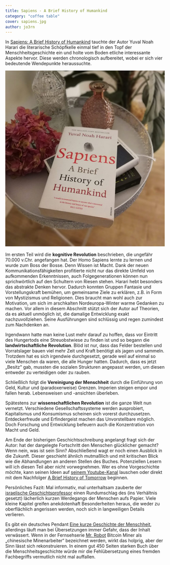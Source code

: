 ```yaml
---
title: Sapiens - A Brief History of Humankind
category: "coffee table"
cover: sapiens.jpg
author: jo3rn
---
```


In [Sapiens: A Brief History of Humankind](https://www.amazon.de/Sapiens-Humankind-Yuval-Noah-Harari/dp/1846558239/ref=as_li_ss_tl?ie=UTF8&linkCode=ll1&tag=jo3rn-21&linkId=bbb29d5b12f9581c09f69c03f93ddb9e&language=de_DE) tauchte der Autor Yuval Noah Harari die literarische Schöpfkelle einmal tief in den Topf der Menschheitsgeschichte ein und holte vom Boden etliche interessante Aspekte hervor. Diese werden chronologisch aufbereitet, wobei er sich vier bedeutende Wendepunkte heraussuchte.

![Das Buch "Sapiens - A Brief History of Humankind" auf einem Beistelltisch](./sapiens.jpg)

Im ersten Teil wird die **kognitive Revolution** beschrieben, die ungefähr 70.000 v.Chr. angefangen hat. Der Homo Sapiens lernte zu lernen und wurde zum Boss der Bosse. Denn Wissen ist Macht. Dank der neuen Kommunikationsfähigkeiten profitierte nicht nur das direkte Umfeld von aufkommenden Erkenntnissen, auch Folgegenerationen können nun sprichwörtlich auf den Schultern von Riesen stehen. Harari hebt besonders das abstrakte Denken hervor. Dadurch konnten Gruppen Fantasie und Vorstellungskraft bemühen, um gemeinsame Ziele zu erklären, z.B. in Form von Mystizismus und Religionen. Dies braucht man wohl auch zur Motivation, um sich im arschkalten Nordeuropa-Winter warme Gedanken zu machen. Vor allem in diesem Abschnitt stützt sich der Autor auf Theorien, da es aktuell unmöglich ist, die damalige Entwicklung exakt nachzuvollziehen. Seine Ausführungen sind schlüssig und regen zumindest zum Nachdenken an.

Irgendwann hatte man keine Lust mehr darauf zu hoffen, dass vor Eintritt des Hungertods eine Streuobstwiese zu finden ist und so begann die **landwirtschaftliche Revolution**. Blöd ist nur, dass das Felder bestellen und Vorratslager bauen viel mehr Zeit und Kraft benötigt als jagen und sammeln. Trotzdem hat es sich irgendwie durchgesetzt, gerade weil auf einmal so viele Menschen da waren, die alle Hunger hatten. Dadurch, dass es jetzt „Besitz“ gab, mussten die sozialen Strukturen angepasst werden, um diesen entweder zu verteidigen oder zu rauben.

Schließlich folgt die **Vereinigung der Menschheit** durch die Einführung von Geld, Kultur und (paradoxerweise) Grenzen. Imperien steigen empor und fallen herab. Lebensweisen und -ansichten überleben.

Spätestens zur **wissenschaftlichen Revolution** ist die ganze Welt nun vernetzt. Verschiedene Gesellschaftssysteme werden ausprobiert, Kapitalismus und Konsumismus scheinen sich vorerst durchzusetzen. Entdeckerfreude und Erfindergeist machen das Unvorstellbare möglich. Doch Forschung und Entwicklung befeuern auch die Konzentration von Macht und Geld.

Am Ende der bisherigen Geschichtsschreibung angelangt fragt sich der Autor: hat der dargelegte Fortschritt den Menschen glücklicher gemacht? Wenn nein, was ist sein Sinn? Abschließend wagt er noch einen Ausblick in die Zukunft. Dieser geschieht ähnlich mutmaßlich und mit kritischen Blick wie die Abhandlungen an anderen Stellen des Buches. Potenziellen Lesern will ich diesen Teil aber nicht vorwegnehmen. Wer es ohne Vorgeschichte möchte, kann seinen Ideen auf [seinem Youtube-Kanal](https://www.youtube.com/user/YuvalNoahHarari/) lauschen oder direkt mit dem Nachfolger [A Brief History of Tomorrow](https://www.amazon.de/dp/1784703931/ref=as_li_ss_tl?_encoding=UTF8&psc=1&linkCode=ll1&tag=jo3rn-21&linkId=2d0683a15e1bd9d7e670b48ba60031b8&language=de_DE) beginnen.

Persönliches Fazit: Mal informativ, mal unterhaltsam zauberte der [israelische Geschichtsprofessor](https://en.history.huji.ac.il/people/yuval-noah-harari) einen Rundumschlag des (ins Verhältnis gesetzt) lächerlich kurzen Werdegangs der Menschen aufs Papier. Viele kleine Kapitel greifen anekdotenhaft Besonderheiten heraus, die weder zu oberflächlich angerissen werden, noch sich in langweiligen Details verlieren.

Es gibt ein deutsches Pendant [Eine kurze Geschichte der Menschheit](https://www.amazon.de/kurze-Geschichte-Menschheit-Yuval-Harari/dp/3570552691/ref=as_li_ss_tl?_encoding=UTF8&pd_rd_i=3570552691&pd_rd_r=7c49a2d8-c3ce-11e8-8429-cd4bec042933&pd_rd_w=1fJ65&pd_rd_wg=tpJVq&pf_rd_i=desktop-dp-sims&pf_rd_m=A3JWKAKR8XB7XF&pf_rd_p=e3d2b971-8ce7-438b-ac68-8836384e190a&pf_rd_r=2ZFC6006P807VZ4ATCZC&pf_rd_s=desktop-dp-sims&pf_rd_t=40701&psc=1&refRID=2ZFC6006P807VZ4ATCZC&linkCode=ll1&tag=jo3rn-21&linkId=59587a33e69b17b8177e1e746003e8ed&language=de_DE), allerdings läuft man bei Übersetzungen immer Gefahr, dass der Inhalt verwässert. Wenn in der Fernsehserie [Mr. Robot](https://www.imdb.com/title/tt4158110/) Bitcoin Miner als „chinesische Minenarbeiter“ bezeichnet werden, wirkt das holprig, aber der Sinn lässt sich rekonstruieren. In einem gut 450 Seiten starken Buch über die Menschheitsgeschichte würde mir die Fehlübersetzung eines fremden Fachbegriffs vermutlich nicht mal auffallen.